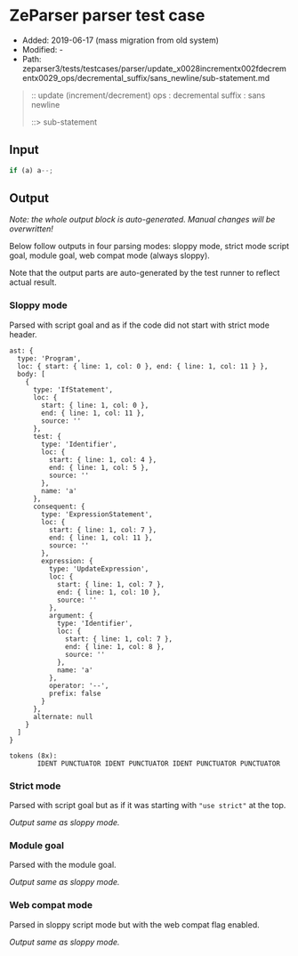 # ZeParser parser test case

- Added: 2019-06-17 (mass migration from old system)
- Modified: -
- Path: zeparser3/tests/testcases/parser/update_x0028incrementx002fdecrementx0029_ops/decremental_suffix/sans_newline/sub-statement.md

> :: update (increment/decrement) ops : decremental suffix : sans newline
>
> ::> sub-statement

## Input

`````js
if (a) a--;
`````

## Output

_Note: the whole output block is auto-generated. Manual changes will be overwritten!_

Below follow outputs in four parsing modes: sloppy mode, strict mode script goal, module goal, web compat mode (always sloppy).

Note that the output parts are auto-generated by the test runner to reflect actual result.

### Sloppy mode

Parsed with script goal and as if the code did not start with strict mode header.

`````
ast: {
  type: 'Program',
  loc: { start: { line: 1, col: 0 }, end: { line: 1, col: 11 } },
  body: [
    {
      type: 'IfStatement',
      loc: {
        start: { line: 1, col: 0 },
        end: { line: 1, col: 11 },
        source: ''
      },
      test: {
        type: 'Identifier',
        loc: {
          start: { line: 1, col: 4 },
          end: { line: 1, col: 5 },
          source: ''
        },
        name: 'a'
      },
      consequent: {
        type: 'ExpressionStatement',
        loc: {
          start: { line: 1, col: 7 },
          end: { line: 1, col: 11 },
          source: ''
        },
        expression: {
          type: 'UpdateExpression',
          loc: {
            start: { line: 1, col: 7 },
            end: { line: 1, col: 10 },
            source: ''
          },
          argument: {
            type: 'Identifier',
            loc: {
              start: { line: 1, col: 7 },
              end: { line: 1, col: 8 },
              source: ''
            },
            name: 'a'
          },
          operator: '--',
          prefix: false
        }
      },
      alternate: null
    }
  ]
}

tokens (8x):
       IDENT PUNCTUATOR IDENT PUNCTUATOR IDENT PUNCTUATOR PUNCTUATOR
`````

### Strict mode

Parsed with script goal but as if it was starting with `"use strict"` at the top.

_Output same as sloppy mode._

### Module goal

Parsed with the module goal.

_Output same as sloppy mode._

### Web compat mode

Parsed in sloppy script mode but with the web compat flag enabled.

_Output same as sloppy mode._
